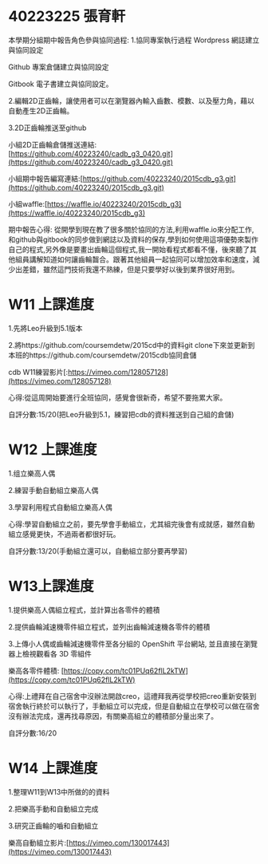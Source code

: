 # 40223225 張育軒

本學期分組期中報告角色參與協同過程:
1.協同專案執行過程
Wordpress 網誌建立與協同設定

Github 專案倉儲建立與協同設定

Gitbook 電子書建立與協同設定。

2.編輯2D正齒輪，讓使用者可以在瀏覽器內輸入齒數、模數、以及壓力角，藉以自動產生2D正齒輪。

3.2D正齒輪推送至github

小組2D正齒輪倉儲推送連結:[https://github.com/40223240/cadb_g3_0420.git](https://github.com/40223240/cadb_g3_0420.git) 

小組期中報告編寫連結:[https://github.com/40223240/2015cdb_g3.git](https://github.com/40223240/2015cdb_g3.git)

小組waffle:[https://waffle.io/40223240/2015cdb_g3](https://waffle.io/40223240/2015cdb_g3)


期中報告心得:
從開學到現在教了很多關於協同的方法,利用waffle.io來分配工作,和github與gitbook的同步做到網誌以及資料的保存,學到如何使用這項優勢來製作自己的程式,另外像是要畫出齒輪這個程式,我一開始看程式都看不懂，後來聽了其他組員講解知道如何讓齒輪齧合。跟著其他組員一起協同可以增加效率和速度，減少出差錯，雖然這門技術我還不熟練，但是只要學好以後到業界很好用到。

# W11 上課進度

1.先將Leo升級到5.1版本

2.將https://github.com/coursemdetw/2015cd中的資料git clone下來並更新到本班的https://github.com/coursemdetw/2015cdb協同倉儲

cdb W11練習影片[:https://vimeo.com/128057128](https://vimeo.com/128057128)

心得:從這周開始要進行全班協同，感覺會很新奇，希望不要拖累大家。

自評分數:15/20(把Leo升級到5.1，練習把cdb的資料推送到自己組的倉儲)

# W12  上課進度

1.组立樂高人偶

2.練習手動自動組立樂高人偶

3.學習利用程式自動組立樂高人偶

心得:學習自動組立之前，要先學會手動組立，尤其組完後會有成就感，雖然自動組立感覺更快，不過兩者都很好玩。

自評分數:13/20(手動組立還可以，自動組立部分要再學習)

# W13上課進度
1.提供樂高人偶組立程式，並計算出各零件的體積

2.提供齒輪減速機零件組立程式，並列出齒輪減速機各零件的體積

3.上傳小人偶或齒輪減速機零件至各分組的 OpenShift 平台網站, 並且直接在瀏覽器上檢視觀看各 3D 零組件

樂高各零件體積: [https://copy.com/tc01PUq62flL2kTW](https://copy.com/tc01PUq62flL2kTW)

心得:上禮拜在自己宿舍中沒辦法開啟creo，這禮拜我再從學校把creo重新安裝到宿舍執行終於可以執行了，手動組立可以完成，但是自動組立在學校可以做在宿舍沒有辦法完成，還再找尋原因，有關樂高組立的體積部分量出來了。

自評分數:16/20

# W14 上課進度

1.整理W11到W13中所做的的資料

2.把樂高手動和自動組立完成

3.研究正齒輪的嚙和自動組立

樂高自動組立影片:[https://vimeo.com/130017443](https://vimeo.com/130017443)

























